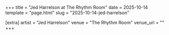 +++
title = "Jed Harrelson at The Rhythm Room"
date = 2025-10-14
template = "page.html"
slug = "2025-10-14-jed-harrelson"

[extra]
artist = "Jed Harrelson"
venue = "The Rhythm Room"
venue_url = ""
+++
